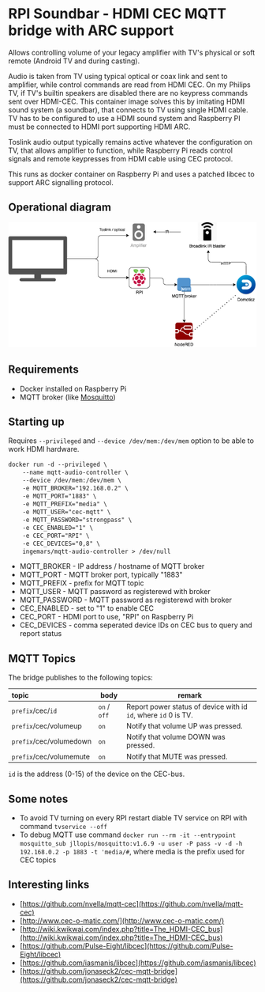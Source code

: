 # RPI Soundbar - HDMI CEC MQTT bridge with ARC support

Allows controlling volume of your legacy amplifier with TV's physical or soft remote (Android TV and
during casting).

Audio is taken from TV using typical optical or coax link and sent to amplifier, while
control commands are read from HDMI CEC. On my Philips TV, if TV's builtin speakers are disabled there
are no keypress commands sent over HDMI-CEC. This container image solves this by imitating HDMI sound
system (a soundbar), that connects to TV using single HDMI cable. TV has to be configured to use a HDMI sound system and Raspberry PI must be connected to HDMI port supporting HDMI ARC.

Toslink audio output typically remains
active whatever the configuration on TV, that allows amplifier to function, while Raspberry Pi reads control signals and remote keypresses from HDMI cable
using CEC protocol.

This runs as docker container on Raspberry Pi and uses a patched libcec to support ARC signalling protocol.

## Operational diagram

![Typical usage diagram](images/cec-mqtt.png)

## Requirements

* Docker installed on Raspberry Pi
* MQTT broker (like [Mosquitto](https://mosquitto.org/))

## Starting up

Requires `--privileged` and `--device /dev/mem:/dev/mem` option to be able to work HDMI hardware.

```shell
docker run -d --privileged \
    --name mqtt-audio-controller \
    --device /dev/mem:/dev/mem \
    -e MQTT_BROKER="192.168.0.2" \
    -e MQTT_PORT="1883" \
    -e MQTT_PREFIX="media" \
    -e MQTT_USER="cec-mqtt" \
    -e MQTT_PASSWORD="strongpass" \
    -e CEC_ENABLED="1" \
    -e CEC_PORT="RPI" \
    -e CEC_DEVICES="0,8" \
    ingemars/mqtt-audio-controller > /dev/null
```

* MQTT_BROKER - IP address / hostname of MQTT broker
* MQTT_PORT -  MQTT broker port, typically "1883"
* MQTT_PREFIX - prefix for MQTT topic
* MQTT_USER - MQTT password as registerewd with broker
* MQTT_PASSWORD - MQTT password as registerewd with broker
* CEC_ENABLED - set to "1" to enable CEC
* CEC_PORT - HDMI port to use, "RPI" on Raspberry Pi
* CEC_DEVICES - comma seperated device IDs on CEC bus to query and report status

## MQTT Topics

<!--
The bridge subscribes to the following topics:

| topic                   | body                                    | remark                                           |
|:------------------------|-----------------------------------------|--------------------------------------------------|
| `prefix`/cec/`id`/cmd   | `on` / `off`                            | Turn on/off device with id `id`.                 |
| `prefix`/cec/cmd        | `mute` / `unmute` / `voldown` / `volup` | Sends the specified command to the audio system. |
| `prefix`/cec/tx         | `commands`                              | Send the specified `commands` to the CEC bus. You can specify multiple commands by separating them with a space. Example: `cec/tx 15:44:41,15:45`. |
| `prefix`/ir/`remote`/tx | `key`                                   | Send the specified `key` of `remote` to the IR transmitter. | -->

The bridge publishes to the following topics:

| topic                   | body                                    | remark                                           |
|:------------------------|-----------------------------------------|--------------------------------------------------|
| `prefix`/cec/`id`       | `on` / `off` | Report power status of device with id `id`, where `id` 0 is TV. |
| `prefix`/cec/volumeup | `on` | Notify that volume UP was pressed. |
| `prefix`/cec/volumedown | `on` | Notify that volume DOWN was pressed. |
| `prefix`/cec/volumemute | `on` | Notify that MUTE was pressed. |

`id` is the address (0-15) of the device on the CEC-bus.


## Some notes

* To avoid TV turning on every RPI restart diable TV service on RPI with command `tvservice --off`
* To debug MQTT use command `docker run --rm -it --entrypoint mosquitto_sub jllopis/mosquitto:v1.6.9 -u user -P pass -v -d -h 192.168.0.2 -p 1883 -t 'media/#`, where media is the prefix used for CEC topics

## Interesting links

* [https://github.com/nvella/mqtt-cec](https://github.com/nvella/mqtt-cec)
* [http://www.cec-o-matic.com/](http://www.cec-o-matic.com/)
* [http://wiki.kwikwai.com/index.php?title=The_HDMI-CEC_bus](http://wiki.kwikwai.com/index.php?title=The_HDMI-CEC_bus)
* [https://github.com/Pulse-Eight/libcec](https://github.com/Pulse-Eight/libcec)
* [https://github.com/iasmanis/libcec](https://github.com/iasmanis/libcec)
* [https://github.com/jonaseck2/cec-mqtt-bridge](https://github.com/jonaseck2/cec-mqtt-bridge)
